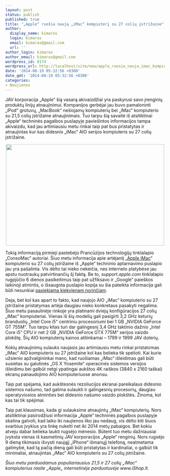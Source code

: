 ```yaml
---
layout: post
status: publish
published: true
title: "„Apple“ ruošia naują „iMac“ kompiuterį su 27 colių įstrižaine"
author:
  display_name: kimaras
  login: kimaras
  email: kimaras@gmail.com
  url: ''
author_login: kimaras
author_email: kimaras@gmail.com
wordpress_id: 8174
wordpress_url: http://localhost/site/new/apple_ruosia_nauja_imac_kompiuteri_su_27_coliu_istrizaine/
date: '2014-08-19 05:32:56 +0300'
date_gmt: '2014-08-19 05:32:56 +0300'
categories:
- Naujienos
---
```

<p>
	JAV korporacija &bdquo;Apple&ldquo; &scaron;ią vasarą akivaizdžiai yra paskyrusi savo įrenginių produktų linijų atnaujinimui. Kompanijos gerbėjai jau buvo pamaloninti &bdquo;iPod&ldquo; grotuvų, &bdquo;MacBook&ldquo; ne&scaron;iojamų kompiuterių bei &bdquo;iMac&ldquo; kompiuterio su 21,5 colių įstrižaine atnaujinimais. Tuo tarpu &scaron;ią savaitė i&scaron; atsitiktinai &bdquo;Apple&ldquo; techninės pagalbos puslapyje pavie&scaron;intos informacijos tampa akivaizdu, kad jau artimiausiu metu rinkai taip pat bus pristatytas ir atnaujintas kur kas didesnis &bdquo;iMac&ldquo; AIO serijos kompiuteris su 27 colių įstrižaine.</p>
<p style="text-align: center;">
	<img alt="" src="http://www.technologijos.lt/upload/image/n/technologijos/it/S-40670/iMac.jpg" style="width: 500px; height: 321px;" /></p>
<p>
	Tokią informaciją pirmieji pastebėjo Prancūzijos technologijų tinklalapio &bdquo;ConsoMac&ldquo; autoriai. &Scaron;iuo metu informacija apie artėjantį &bdquo;<a href="http://www.ishop.lt/iMac-stalinis-kompiuteris/">Apple iMac</a>&ldquo; kompiuterio su 27 colių įstrižaine i&scaron; &bdquo;Apple&ldquo; techninio aptarnavimo puslapio jau yra pa&scaron;alinta. Vis dėlto tai nieko nekeičia, nes interneto platybėse jau apstu nuotraukų patvirtinančių &scaron;į faktą. Be to, <em>support.apple.com </em>tinklalapio rugpjūčio 6 dienos pasikeitimus taip pat užfiksavo ir &bdquo;Google&ldquo; paie&scaron;kos laikinoji atmintis, o i&scaron;saugota puslapio kopija su &scaron;ia pateikta informacija gali būti nesunkiai <a href="http://webcache.googleusercontent.com/search?q=cache:jDCSN3iaN8gJ:support.apple.com/kb/HT5634+&amp;cd=2&amp;hl=en&amp;ct=clnk&amp;gl=us&amp;client=safari">pasiekiama kiekvienam norinčiam</a>.</p>
<p>
	Deja, bet kol kas apart to fakto, kad naujojo AIO &bdquo;iMac&ldquo; kompiuterio su 27 įstrižaine pristatymas artėja daugiau nieko konkretaus pasakyti negalima. &Scaron;iuo metu pasaulinėje rinkoje yra platinami dviejų konfigūracijos 27 colių &bdquo;iMac&ldquo; kompiuteriai. Vienas i&scaron; &scaron;ių modelių gali pasigirti 3,2 GHz keturių branduolių &bdquo;Intel Core i5&ldquo; centriniu procesoriumi bei 1 GB &bdquo;NVIDIA GeForce GT 755M&ldquo;. Tuo tarpu kitas turi dar galingesnį 3,4 GHz taktinio dažnio &bdquo;Intel Core i5&ldquo; CPU ir net 2 GB &bdquo;NVIDIA GeForce GTX 775M&ldquo; serijos vaizdo plok&scaron;tę. &Scaron;ių AIO kompiuterių kainos atitinkamai &ndash; 1799 ir 1999 JAV dolerių.</p>
<p>
	Kokių atnaujinimų sulauks naujasis jau artimiausiu metu rinkai pristatomas &bdquo;iMac&ldquo; AIO kompiuteris su 27 įstrižaine kol kas belieka tik spėlioti. Kai kurie užsienio apžvalgininkai mano, kad ruo&scaron;iamas &bdquo;iMac&ldquo; i&scaron;leidimas gali būti susietas su galutinės &bdquo;OS X Yosemite&ldquo; operacinės sistemos versijos i&scaron;leidimu bei galbūt netgi ypatingai auk&scaron;tos 4K rai&scaron;kos (3840 x 2160 ta&scaron;kai) ekranų panaudojimo AIO kompiuteriuose anonsu.</p>
<p>
	Taip pat spėjama, kad auk&scaron;tesnės rezoliucijos ekranai pareikalaus didesnio sistemos na&scaron;umo, tad galima sulaukti ir galingesnių procesorių, daugiau operatyviosios atminties bei didesnio na&scaron;umo vaizdo plok&scaron;tės. Žinoma, kol kas tai tik spėjimai.</p>
<p>
	Taip pat klausimas, kada gi sulauksime atnaujintų &bdquo;iMac&ldquo; kompiuterių. Nors atsitiktinai pasirodžiusi informacija &bdquo;Apple&ldquo; techninės pagalbos puslapyje skatina galvoti, kad laiko iki naujienos liko jau nedaug, vis dėlto kiti &scaron;iuos svarbius įvykius yra linkę nukelti net iki 2014 metų pabaigos. Bet kokiu atveju dabar belieka laukti rugsėjo mėnesio. Būtent tuo metu dažniausiai įvyksta vienas i&scaron; kasmetinių JAV korporacijos &bdquo;Apple&ldquo; renginių. Nors rugsėjo 9 dieną tikimasis i&scaron;vysti naująjį &bdquo;iPhone&ldquo; i&scaron;manųjį telefoną, neatmetama galimybė, kad tą pačią dieną gali būti pristatytas ir kardinaliai, o galbūt tik minimaliai, atnaujintas &bdquo;iMac&ldquo; AIO kompiuteris su 27 colių įstrižaine.</p>
<p>	<em>&Scaron;iuo metu parduodamus populiariausius 21,5 ir 27 colių &bdquo;iMac&ldquo; kompiuterius rasite &bdquo;Apple&bdquo; internetinėje parduotuvėje www.iShop.lt.</em></p>

